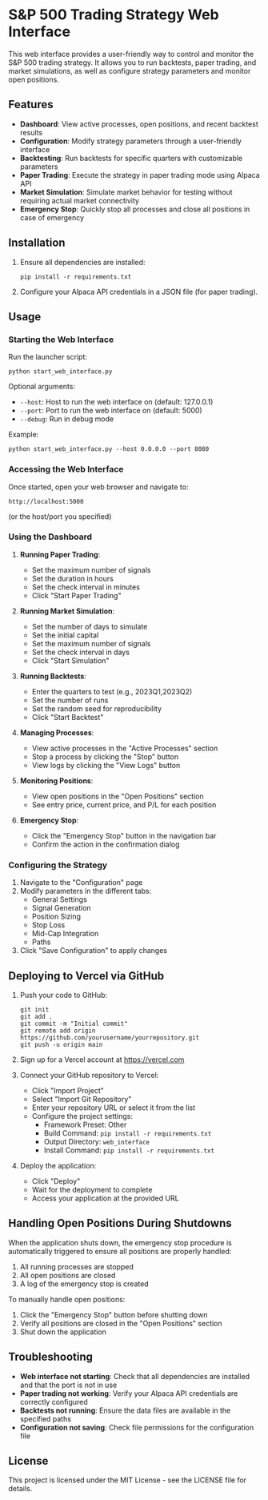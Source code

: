 # S&P 500 Trading Strategy Web Interface

This web interface provides a user-friendly way to control and monitor the S&P 500 trading strategy. It allows you to run backtests, paper trading, and market simulations, as well as configure strategy parameters and monitor open positions.

## Features

- **Dashboard**: View active processes, open positions, and recent backtest results
- **Configuration**: Modify strategy parameters through a user-friendly interface
- **Backtesting**: Run backtests for specific quarters with customizable parameters
- **Paper Trading**: Execute the strategy in paper trading mode using Alpaca API
- **Market Simulation**: Simulate market behavior for testing without requiring actual market connectivity
- **Emergency Stop**: Quickly stop all processes and close all positions in case of emergency

## Installation

1. Ensure all dependencies are installed:
   ```
   pip install -r requirements.txt
   ```

2. Configure your Alpaca API credentials in a JSON file (for paper trading).

## Usage

### Starting the Web Interface

Run the launcher script:

```
python start_web_interface.py
```

Optional arguments:
- `--host`: Host to run the web interface on (default: 127.0.0.1)
- `--port`: Port to run the web interface on (default: 5000)
- `--debug`: Run in debug mode

Example:
```
python start_web_interface.py --host 0.0.0.0 --port 8080
```

### Accessing the Web Interface

Once started, open your web browser and navigate to:
```
http://localhost:5000
```
(or the host/port you specified)

### Using the Dashboard

1. **Running Paper Trading**:
   - Set the maximum number of signals
   - Set the duration in hours
   - Set the check interval in minutes
   - Click "Start Paper Trading"

2. **Running Market Simulation**:
   - Set the number of days to simulate
   - Set the initial capital
   - Set the maximum number of signals
   - Set the check interval in days
   - Click "Start Simulation"

3. **Running Backtests**:
   - Enter the quarters to test (e.g., 2023Q1,2023Q2)
   - Set the number of runs
   - Set the random seed for reproducibility
   - Click "Start Backtest"

4. **Managing Processes**:
   - View active processes in the "Active Processes" section
   - Stop a process by clicking the "Stop" button
   - View logs by clicking the "View Logs" button

5. **Monitoring Positions**:
   - View open positions in the "Open Positions" section
   - See entry price, current price, and P/L for each position

6. **Emergency Stop**:
   - Click the "Emergency Stop" button in the navigation bar
   - Confirm the action in the confirmation dialog

### Configuring the Strategy

1. Navigate to the "Configuration" page
2. Modify parameters in the different tabs:
   - General Settings
   - Signal Generation
   - Position Sizing
   - Stop Loss
   - Mid-Cap Integration
   - Paths
3. Click "Save Configuration" to apply changes

## Deploying to Vercel via GitHub

1. Push your code to GitHub:
   ```
   git init
   git add .
   git commit -m "Initial commit"
   git remote add origin https://github.com/yourusername/yourrepository.git
   git push -u origin main
   ```

2. Sign up for a Vercel account at https://vercel.com

3. Connect your GitHub repository to Vercel:
   - Click "Import Project"
   - Select "Import Git Repository"
   - Enter your repository URL or select it from the list
   - Configure the project settings:
     - Framework Preset: Other
     - Build Command: `pip install -r requirements.txt`
     - Output Directory: `web_interface`
     - Install Command: `pip install -r requirements.txt`

4. Deploy the application:
   - Click "Deploy"
   - Wait for the deployment to complete
   - Access your application at the provided URL

## Handling Open Positions During Shutdowns

When the application shuts down, the emergency stop procedure is automatically triggered to ensure all positions are properly handled:

1. All running processes are stopped
2. All open positions are closed
3. A log of the emergency stop is created

To manually handle open positions:
1. Click the "Emergency Stop" button before shutting down
2. Verify all positions are closed in the "Open Positions" section
3. Shut down the application

## Troubleshooting

- **Web interface not starting**: Check that all dependencies are installed and that the port is not in use
- **Paper trading not working**: Verify your Alpaca API credentials are correctly configured
- **Backtests not running**: Ensure the data files are available in the specified paths
- **Configuration not saving**: Check file permissions for the configuration file

## License

This project is licensed under the MIT License - see the LICENSE file for details.
